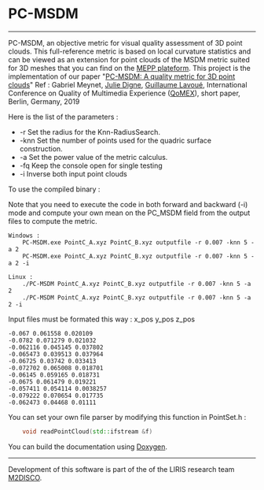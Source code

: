 # PC-MSDM
---

PC-MSDM, an objective metric for visual quality assessment of 3D point clouds. This full-reference metric is based on local curvature statistics and can be viewed as an extension for point clouds of the MSDM metric suited for 3D meshes that you can find on the [MEPP plateform](https://github.com/MEPP-team/MEPP). 
This project is the implementation of our paper "[PC-MSDM: A quality metric for 3D point clouds](https://perso.liris.cnrs.fr/guillaume.lavoue/travaux/conference/Qomex2019.pdf)"
Ref : Gabriel Meynet, [Julie Digne](https://perso.liris.cnrs.fr/julie.digne/), [Guillaume Lavoué](https://perso.liris.cnrs.fr/guillaume.lavoue/), International Conference on Quality of Multimedia Experience ([QoMEX](https://www.qomex2019.de/qomexup/)), short paper, Berlin, Germany, 2019 


Here is the list of the parameters : 

* -r   Set the radius for the Knn-RadiusSearch.
* -knn Set the number of points used for the quadric surface construction.
* -a   Set the power value of the metric calculus.
* -fq Keep the console open for single testing
* -i  Inverse both input point clouds


To use the compiled binary  :
	
Note that you need to execute the code in both forward and backward (-i) mode and compute your own mean on the PC_MSDM field from the output files to compute the metric.
```
Windows : 
	PC-MSDM.exe PointC_A.xyz PointC_B.xyz outputfile -r 0.007 -knn 5 -a 2	  			 
	PC-MSDM.exe PointC_A.xyz PointC_B.xyz outputfile -r 0.007 -knn 5 -a 2 -i 			  
	
Linux : 
	./PC-MSDM PointC_A.xyz PointC_B.xyz outputfile -r 0.007 -knn 5 -a 2				
	./PC-MSDM PointC_A.xyz PointC_B.xyz outputfile -r 0.007 -knn 5 -a 2 -i    			
```

Input files must be formated this way : x_pos y_pos z_pos
```
-0.067 0.061558 0.020109
-0.0782 0.071279 0.021032
-0.062116 0.045145 0.037802
-0.065473 0.039513 0.037964
-0.06725 0.03742 0.033413
-0.072702 0.065008 0.018701
-0.06145 0.059165 0.018731
-0.0675 0.061479 0.019221
-0.057411 0.054114 0.0038257
-0.079222 0.070654 0.017735
-0.062473 0.04468 0.01111		
```

You can set your own file parser by modifying this function in PointSet.h : 
```C++
	void readPointCloud(std::ifstream &f) 
```

You can build the documentation using [Doxygen](http://www.doxygen.nl/).

---

Development of this software is part of the of the LIRIS research team [M2DISCO](https://liris.cnrs.fr/equipe/m2disco).

